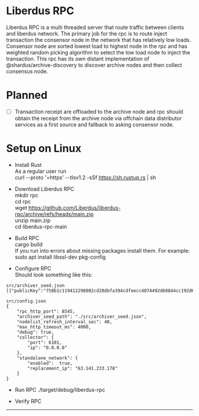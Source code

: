 # Liberdus RPC
Liberdus RPC is a multi threaded server that route traffic between clients and liberdus network. The primary job for the rpc is to route inject transaction the consensor node in the network that has relatively low loads. Consensor node are sorted lowest load to highest node in the rpc and has weighted random picking algorithm to select the low load node to inject the transaction. This rpc has its own distant implementation of @shardus/archive-discovery to discover archive nodes and then collect consensus node.

# Planned
- [ ] Transaction receipt are offloaded to the archive node and rpc should obtain the receipt from the archive node via offchain data distributor services as a first source and fallback to asking consensor node. 

# Setup on Linux
- Install Rust  
  As a regular user run  
  curl --proto '=https' --tlsv1.2 -sSf https://sh.rustup.rs | sh

- Download Liberdus RPC  
  mkdir rpc  
  cd rpc  
  wget https://github.com/Liberdus/liberdus-rpc/archive/refs/heads/main.zip  
  unzip main.zip  
  cd liberdus-rpc-main

- Build RPC  
  cargo build  
  If you run into errors about missing packages install them. For example: sudo apt install libssl-dev pkg-config  

- Configure RPC  
  Should look something like this:  
```
src/archiver_seed.json
[{"publicKey":"758b1c119412298802cd28dbfa394cdfeecc4074492d60844cc192d632d84de3","port":4000,"ip":"63.141.233.178"}]

src/config.json
{
    "rpc_http_port": 8545,
    "archiver_seed_path": "./src/archiver_seed.json",
    "nodelist_refresh_interval_sec": 40,
    "max_http_timeout_ms": 4000,
    "debug": true,
    "collector": {
        "port": 6101,
        "ip": "0.0.0.0"
    },
    "standalone_network": {
        "enabled":  true,
        "replacement_ip": "63.141.233.178"
    }
}
```

- Run RPC
  ./target/debug/liberdus-rpc  

- Verify RPC


---


